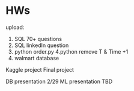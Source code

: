 # HWs

upload:
1. SQL 70+ questions
2. SQL linkedIn question
3. python order.py
4.python remove T & Time +1
5. walmart database

Kaggle project
Final project

DB presentation 2/29
ML presentation TBD
